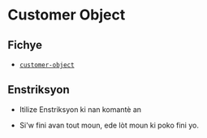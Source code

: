 # Customer Object

## Fichye

* [`customer-object`](Unsolved/customer-object.html)

## Enstriksyon

* Itilize Enstriksyon ki nan komantè an

* Si'w fini avan tout moun, ede lòt moun ki poko fini yo. 
